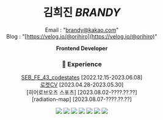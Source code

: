 <div align="center">
  

  


  # 김희진 *BRANDY*
  Email : "brandy@kakao.com"
  <br>
Blog : "[https://velog.io/@orihiro](https://velog.io/@orihiro)"


 **Frontend Developer** <br>
### 💼 Experience
[SEB_FE_43_codestates](https://github.com/codestates-seb) [2022.12.15-2023.06.08]
<br>
[로켓CV](http://main-project-cv-deploy.s3-website.ap-northeast-2.amazonaws.com) [2023.04.28-2023.05.30]
<br>
[히어로브오즈 스포츠] [2023.08.02-????.??.??]
<br>
[radiation-map] [2023.08.07-????.??.??]

  <img src="https://img.shields.io/badge/JavaScript-F7DF1E?style=flat-square&logo=JavaScript&logoColor=white"/>
  <img src="https://img.shields.io/badge/TypeScript-3178C6?style=flat-square&logo=TypeScript&logoColor=white"/>
<img src="https://img.shields.io/badge/react-61DAFB?style=flat-square&logo=react&logoColor=white"/>
<img src="https://img.shields.io/badge/next.js-000000?style=flat-square&logo=next.js&logoColor=white"/>
<img src="https://img.shields.io/badge/styled-components-DB7093?style=flat-square&logo=styled-components&logoColor=white"/>
<img src="https://img.shields.io/badge/Tailwind CSS-06B6D4?style=flat-square&logo=Tailwind CSS&logoColor=white"/>
<img src="https://img.shields.io/badge/MUI-007FFF?style=flat-square&logo=MUI&logoColor=white"/>

 
</div>
